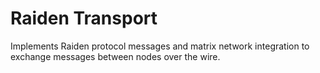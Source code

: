 # Raiden Transport

Implements Raiden protocol messages and matrix network integration to exchange messages between nodes over the wire.
